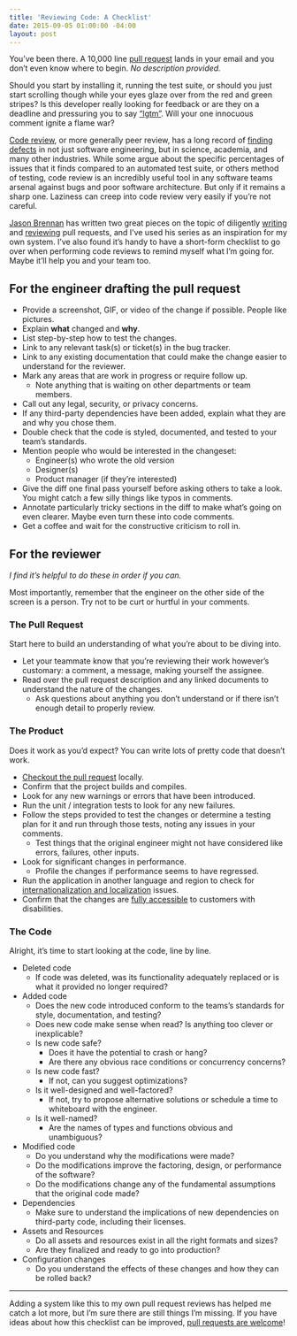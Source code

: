 ```yaml
---
title: 'Reviewing Code: A Checklist'
date: 2015-09-05 01:00:00 -04:00
layout: post
---
```


You’ve been there. A 10,000 line [pull request](https://help.github.com/articles/using-pull-requests/) lands in your email and you don’t even know where to begin. _No description provided._

Should you start by installing it, running the test suite, or should you just start scrolling though while your eyes glaze over from the red and green stripes? Is this developer really looking for feedback or are they on a deadline and pressuring you to say [“lgtm”](https://en.wiktionary.org/wiki/LGTM). Will your one innocuous comment ignite a flame war?

[Code review](https://en.wikipedia.org/wiki/Code_review), or more generally peer review, has a long record of [finding defects](https://kev.inburke.com/kevin/the-best-ways-to-find-bugs-in-your-code/) in not just software engineering, but in science, academia, and many other industries. While some argue about the specific percentages of issues that it finds compared to an automated test suite, or others method of testing, code review is an incredibly useful tool in any software teams arsenal against bugs and poor software architecture. But only if it remains a sharp one. Laziness can creep into code review very easily if you’re not careful.

[Jason Brennan](https://twitter.com/jasonbrennan) has written two great pieces on the topic of diligently [writing](http://nearthespeedoflight.com/article/2013_07_10_pull_requests_volume_1__writing_a_great_pull_request) and [reviewing](http://nearthespeedoflight.com/article/2013_07_15_pull_requests_volume_2__giving_great_pull_request_reviews) pull requests, and I’ve used his series as an inspiration for my own system. I’ve also found it’s handy to have a short-form checklist to go over when performing code reviews to remind myself what I’m going for. Maybe it’ll help you and your team too.

## For the engineer drafting the pull request

* Provide a screenshot, GIF, or video of the change if possible. People like pictures.
* Explain **what** changed and **why**.
* List step-by-step how to test the changes.
* Link to any relevant task(s) or ticket(s) in the bug tracker.
* Link to any existing documentation that could make the change easier to understand for the reviewer.
* Mark any areas that are work in progress or require follow up.
	* Note anything that is waiting on other departments or team members.
* Call out any legal, security, or privacy concerns.
* If any third-party dependencies have been added, explain what they are and why you chose them.
* Double check that the code is styled, documented, and tested to your team’s standards.
* Mention people who would be interested in the changeset:
	* Engineer(s) who wrote the old version
	* Designer(s)
	* Product manager (if they’re interested)
* Give the diff one final pass yourself before asking others to take a look. You might catch a few silly things like typos in comments.
* Annotate particularly tricky sections in the diff to make what’s going on even clearer. Maybe even turn these into code comments.
* Get a coffee and wait for the constructive criticism to roll in.

## For the reviewer

_I find it’s helpful to do these in order if you can._

Most importantly, remember that the engineer on the other side of the screen is a person. Try not to be curt or hurtful in your comments.

### The Pull Request

Start here to build an understanding of what you’re about to be diving into.

* Let your teammate know that you’re reviewing their work however’s customary: a comment, a message, making yourself the assignee.
* Read over the pull request description and any linked documents to understand the nature of the changes.
	* Ask questions about anything you don’t understand or if there isn’t enough detail to properly review.

### The Product

Does it work as you’d expect? You can write lots of pretty code that doesn’t work.

* [Checkout the pull request](https://help.github.com/articles/checking-out-pull-requests-locally/) locally.
* Confirm that the project builds and compiles.
* Look for any new warnings or errors that have been introduced.
* Run the unit / integration tests to look for any new failures.
* Follow the steps provided to test the changes or determine a testing plan for it and run through those tests, noting any issues in your comments. 
	* Test things that the original engineer might not have considered like errors, failures, other inputs.
* Look for significant changes in performance.
	* Profile the changes if performance seems to have regressed.
* Run the application in another language and region to check for [internationalization and localization](https://en.wikipedia.org/wiki/Internationalization_and_localization) issues.
* Confirm that the changes are [fully accessible](https://en.wikipedia.org/wiki/Computer_accessibility) to customers with disabilities.

### The Code

Alright, it’s time to start looking at the code, line by line.

* Deleted code
	* If code was deleted, was its functionality adequately replaced or is what it provided no longer required?
* Added code
	* Does the new code introduced conform to the teams’s standards for style, documentation, and testing?
	* Does new code make sense when read? Is anything too clever or inexplicable?
	* Is new code safe? 
		* Does it have the potential to crash or hang? 
		* Are there any obvious race conditions or concurrency concerns?
	* Is new code fast?
		* If not, can you suggest optimizations?
	* Is it well-designed and well-factored?
		* If not, try to propose alternative solutions or schedule a time to whiteboard with the engineer.
	* Is it well-named?
		* Are the names of types and functions obvious and unambiguous?
* Modified code
	* Do you understand why the modifications were made?
	* Do the modifications improve the factoring, design, or performance of the software?
	* Do the modifications change any of the fundamental assumptions that the original code made?
* Dependencies
	* Make sure to understand the implications of new dependencies on third-party code, including their licenses.
* Assets and Resources
	* Do all assets and resources exist in all the right formats and sizes?
	* Are they finalized and ready to go into production?
*  Configuration changes
	* Do you understand the effects of these changes and how they can be rolled back?

---

Adding a system like this to my own pull request reviews has helped me catch a lot more, but I’m sure there are still things I’m missing. If you have ideas about how this checklist can be improved, [pull requests are welcome](https://github.com/mattbischoff/matthewbischoff.com/pulls)!
